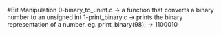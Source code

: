 #Bit Manipulation
0-binary_to_unint.c -> a function that converts a binary number to an unsigned int
1-print_binary.c -> prints the binary representation of a number.
		eg. print_binary(98); -> 1100010

